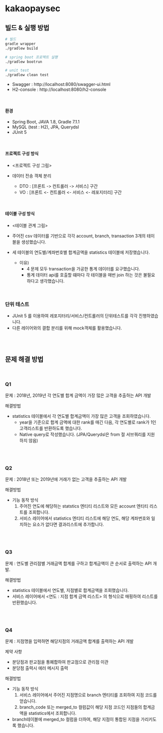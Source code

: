 # kakaopaysec

## 빌드 & 실행 방법

```bash
# 빌드
gradle wrapper
./gradlew build

# spring boot 프로젝트 실행
./gradlew bootrun

# unit test
./gradlew clean test
```

- Swagger : http://localhost:8080/swagger-ui.html
- H2-console : http://localhost:8080/h2-console

</br>

#### 환경


- Spring Boot, JAVA 1.8, Gradle 7.1.1
- MySQL (test : H2), JPA, Querydsl
- JUnit 5  

</br>

#### 프로젝트 구성 방식

- <프로젝트 구성 그림>

- 데이터 전송 객체 분리
  - DTO : [프론트 -> 컨트롤러 -> 서비스] 구간
  - VO : [프론트 <- 컨트롤러 <- 서비스 <- 레포지터리] 구간

</br>

#### 테이블 구성 방식

- <테이블 관계 그림>

- 주어진 csv 데이터를 기반으로 각각 account, branch, transaction 3개의 테이블을 생성했습니다.
- 세 테이블의 연도별/계좌번호별 합계금액을 statistics 테이블에 저장했습니다.
  - 이유)
    - 4 문제 모두 transaction을 가공한 통계 데이터를 요구했습니다.
    - 통계 데이터 api를 호출할 떄마다 각 테이블을 매번 join 하는 것은 불필요 하다고 생각했습니다.

</br>

### 단위 테스트

- JUnit 5 를 이용하여 레포지터리/서비스/컨트롤러의 단위테스트를 각각 진행하였습니다.
- 다른 레이어와의 결합 분리를 위해 mock객체를 활용했습니다.

</br>

</br>

## 문제 해결 방법

</br>

### Q1

문제 : 2018년, 2019년 각 연도별 합계 금액이 가장 많은 고객을 추출하는 API 개발

해결방법

- statistics 테이블에서 각 연도별 합계금액이 가장 많은 고객을 조회하였습니다.
  - year을 기준으로 합계 금액에 대한 rank를 매긴 다음, 각 연도별로 rank가 1인 고객리스트를 반환하도록 했습니다.
  - Native query로 작성했습니다. (JPA/Querydsl은 from 절 서브쿼리를 지원하지 않음)

</br>

</br>

### Q2

문제 : 2018년 또는 2019년에 거래가 없는 고객을 추출하는 API 개발

해결방법

- 기능 동작 방식
  1. 주어진 연도에 해당하는 statstics 엔티티 리스트와 모든 account 엔티티 리스트를 조회합니다.
  2. 서비스 레이어에서 statistics 엔티티 리스트에 해당 연도, 해당 계좌번호와 일치하는 요소가 없다면 결과리스트에 추가합니다.

</br>

</br>

### Q3

문제 : 연도별 관리점별 거래금액 합계를 구하고 합계금액이 큰 순서로 출력하는 API 개발.

해결방법

- statistics 테이블에서 연도별, 지점별로 합계금액을 조회했습니다. 
- 서비스 레이어에서 <연도 : 지점 합계 금액 리스트> 의 형식으로 매핑하여 리스트를 반환했습니다.

</br>

</br>

### Q4

문제 : 지점명을 입력하면 해당지점의 거래금액 합계를 출력하는 API 개발

제약 사항

- 분당점과 판교점을 통폐합하여 판교점으로 관리점 이관
- 분당점 출력시 에러 메시지 출력

해결방법

- 기능 동작 방식
  1. 서비스 레이어에서 주어진 지점명으로 branch 엔티티를 조회하여 지점 코드를 얻습니다.
  2. branch_code 또는 merged_to 컬럼값이 해당 지점 코드인 지점들의 합계금액을 statistics에서 조회합니다.
- branch테이블에 merged_to 컬럼을 더하여, 해당 지점이 통합된 지점을 가리키도록 했습니다. 

</br>

</br>
